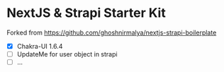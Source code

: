 # NextJS & Strapi Starter Kit

Forked from https://github.com/ghoshnirmalya/nextjs-strapi-boilerplate

- [x] Chakra-UI 1.6.4
- [ ] UpdateMe for user object in strapi
- [ ] ...
